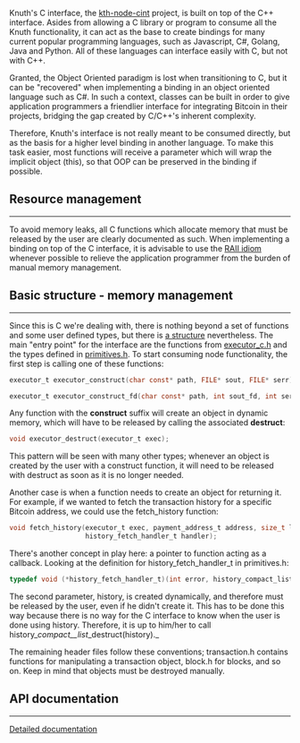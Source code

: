 Knuth's C interface, the [kth-node-cint](https://github.com/k-nuth/node-cint) project, is built on top of the C++ interface. Asides from allowing a C library or program to consume all the Knuth functionality, it can act as the base to create bindings for many current popular programming languages, such as Javascript, C\#,  Golang, Java and Python. All of these languages can interface easily with C, but not with C++.

Granted, the Object Oriented paradigm is lost when transitioning to C, but it can be "recovered" when implementing a binding in an object oriented language such as C\#. In such a context, classes can be built in order to give application programmers a friendlier interface for integrating Bitcoin in their projects, bridging the gap created by C/C++'s inherent complexity.

Therefore, Knuth's interface is not really meant to be consumed directly, but as the basis for a higher level binding in another language. To make this task easier, most functions will receive a parameter which will wrap the implicit object \(this\), so that OOP can be preserved in the binding if possible.

## Resource management

---

To avoid memory leaks, all C functions which allocate memory that must be released by the user are clearly documented as such. When implementing a binding on top of the C interface, it is advisable to use the [RAII idiom](https://www.hackcraft.net/raii/) whenever possible to relieve the application programmer from the burden of manual memory management.

## Basic structure - memory management

---

Since this is C we're dealing with, there is nothing beyond a set of functions and some user defined types, but there is [a structure](https://github.com/k-nuth/node-cint/tree/master/include/kth/nodecint) nevertheless. The main "entry point" for the interface are the functions from [executor\_c.h](https://github.com/k-nuth/node-cint/blob/master/include/kth/nodecint/executor_c.h) and the types defined in [primitives.h](https://github.com/k-nuth/node-cint/blob/master/include/kth/nodecint/primitives.h). To start consuming node functionality, the first step is calling one of these functions:

```c
executor_t executor_construct(char const* path, FILE* sout, FILE* serr);

executor_t executor_construct_fd(char const* path, int sout_fd, int serr_fd);
```

Any function with the **construct** suffix will create an object in dynamic memory, which will have to be released by calling the associated **destruct**:

```c
void executor_destruct(executor_t exec);
```

This pattern will be seen with many other types; whenever an object is created by the user with a construct function, it will need to be released with destruct as soon as it is no longer needed.

Another case is when a function needs to create an object for returning it. For example, if we wanted to fetch the transaction history for a specific Bitcoin address, we could use the fetch\_history function:

```c
void fetch_history(executor_t exec, payment_address_t address, size_t limit, size_t from_height,
                   history_fetch_handler_t handler);
```

There's another concept in play here: a pointer to function acting as a callback. Looking at the definition for history\_fetch\_handler\_t in primitives.h:

```c
typedef void (*history_fetch_handler_t)(int error, history_compact_list_t history);
```

The second parameter, history, is created dynamically, and therefore must be released by the user, even if he didn't create it. This has to be done this way because there is no way for the C interface to know when the user is done using history. Therefore, it is up to him/her to call history\__compact\_\_list_\_destruct\(history\)._

The remaining header files follow these conventions; transaction.h contains functions for manipulating a transaction object, block.h for blocks, and so on. Keep in mind that objects must be destroyed manually.

## API documentation

---

[Detailed documentation](api.md)


